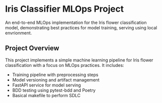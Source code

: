 # Iris Classifier MLOps Project

An end-to-end MLOps implementation for the Iris flower classification model, demonstrating best practices for model training, serving using local envrionment.

## Project Overview

This project implements a simple machine learning pipeline for Iris flower classification with a focus on MLOps practices. It includes:

- Training pipeline with preprocessing steps
- Model versioning and artifact management
- FastAPI service for model serving
- BDD testing using pytest-bdd and Poetry
- Basical makefile to perform SDLC 